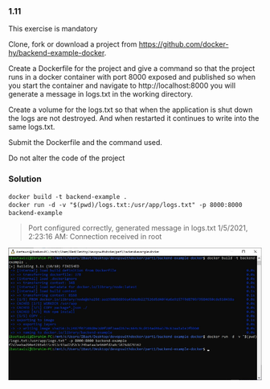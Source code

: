 ### 1.11
This exercise is mandatory

Clone, fork or download a project from https://github.com/docker-hy/backend-example-docker.

Create a Dockerfile for the project and give a command so that the project runs in a docker container with port 8000 exposed and published so when you start the container and navigate to http://localhost:8000 you will generate a message in logs.txt in the working directory.

Create a volume for the logs.txt so that when the application is shut down the logs are not destroyed. And when restarted it continues to write into the same logs.txt.

Submit the Dockerfile and the command used.

Do not alter the code of the project

### Solution
```
docker build -t backend-example .
docker run -d -v "$(pwd)/logs.txt:/usr/app/logs.txt" -p 8000:8000 backend-example
```
> Port configured correctly, generated message in logs.txt
1/5/2021, 2:23:16 AM: Connection received in root

![backend](screenshot.jpg)